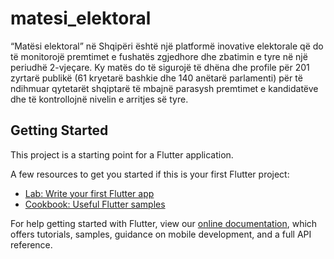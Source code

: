 # matesi_elektoral

“Matësi elektoral” në Shqipëri është një platformë inovative elektorale që do të monitorojë premtimet e fushatës zgjedhore dhe zbatimin e tyre në një periudhë 2-vjeçare. Ky matës do të sigurojë të dhëna dhe profile për 201 zyrtarë publikë (61 kryetarë bashkie dhe 140 anëtarë parlamenti) për të ndihmuar qytetarët shqiptarë të mbajnë parasysh premtimet e kandidatëve dhe të kontrollojnë nivelin e arritjes së tyre.

## Getting Started

This project is a starting point for a Flutter application.

A few resources to get you started if this is your first Flutter project:

- [Lab: Write your first Flutter app](https://flutter.dev/docs/get-started/codelab)
- [Cookbook: Useful Flutter samples](https://flutter.dev/docs/cookbook)

For help getting started with Flutter, view our 
[online documentation](https://flutter.dev/docs), which offers tutorials, 
samples, guidance on mobile development, and a full API reference.
